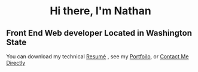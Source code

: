 <h1 align="center">Hi there, I'm Nathan</h1>

<h2 align="left">Front End Web developer Located in Washington State</h2>

You can download my technical [Resumé](https://docdro.id/9WqAvUE) , see my [Portfoilo](https://nathanwigen.netlify.app/), or [Contact Me Directly](mailto:nathan.s.wigen@hotmail.com)

<!--
**NathanWigen/NathanWigen** is a ✨ _special_ ✨ repository because its `README.md` (this file) appears on your GitHub profile.

Here are some ideas to get you started:

- 🔭 I’m currently working on ...
- 🌱 I’m currently learning ...
- 👯 I’m looking to collaborate on ...
- 🤔 I’m looking for help with ...
- 💬 Ask me about ...
- 📫 How to reach me: ...
- 😄 Pronouns: ...
- ⚡ Fun fact: ...
-->
